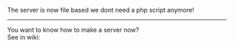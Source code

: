 The server is now file based we dont need a php script anymore!          

***

You want to know how to make a server now?             
See in wiki:              
  
